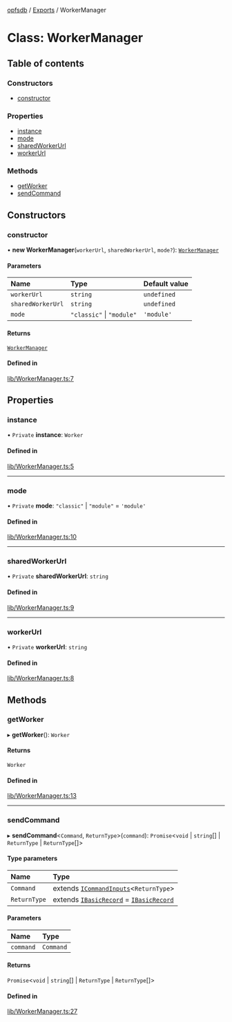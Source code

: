 [opfsdb](../README.md) / [Exports](../modules.md) / WorkerManager

# Class: WorkerManager

## Table of contents

### Constructors

- [constructor](WorkerManager.md#constructor)

### Properties

- [instance](WorkerManager.md#instance)
- [mode](WorkerManager.md#mode)
- [sharedWorkerUrl](WorkerManager.md#sharedworkerurl)
- [workerUrl](WorkerManager.md#workerurl)

### Methods

- [getWorker](WorkerManager.md#getworker)
- [sendCommand](WorkerManager.md#sendcommand)

## Constructors

### constructor

• **new WorkerManager**(`workerUrl`, `sharedWorkerUrl`, `mode?`): [`WorkerManager`](WorkerManager.md)

#### Parameters

| Name | Type | Default value |
| :------ | :------ | :------ |
| `workerUrl` | `string` | `undefined` |
| `sharedWorkerUrl` | `string` | `undefined` |
| `mode` | ``"classic"`` \| ``"module"`` | `'module'` |

#### Returns

[`WorkerManager`](WorkerManager.md)

#### Defined in

[lib/WorkerManager.ts:7](https://github.com/sliterok/opfsdb/blob/dev/lib/WorkerManager.ts#L7)

## Properties

### instance

• `Private` **instance**: `Worker`

#### Defined in

[lib/WorkerManager.ts:5](https://github.com/sliterok/opfsdb/blob/dev/lib/WorkerManager.ts#L5)

___

### mode

• `Private` **mode**: ``"classic"`` \| ``"module"`` = `'module'`

#### Defined in

[lib/WorkerManager.ts:10](https://github.com/sliterok/opfsdb/blob/dev/lib/WorkerManager.ts#L10)

___

### sharedWorkerUrl

• `Private` **sharedWorkerUrl**: `string`

#### Defined in

[lib/WorkerManager.ts:9](https://github.com/sliterok/opfsdb/blob/dev/lib/WorkerManager.ts#L9)

___

### workerUrl

• `Private` **workerUrl**: `string`

#### Defined in

[lib/WorkerManager.ts:8](https://github.com/sliterok/opfsdb/blob/dev/lib/WorkerManager.ts#L8)

## Methods

### getWorker

▸ **getWorker**(): `Worker`

#### Returns

`Worker`

#### Defined in

[lib/WorkerManager.ts:13](https://github.com/sliterok/opfsdb/blob/dev/lib/WorkerManager.ts#L13)

___

### sendCommand

▸ **sendCommand**\<`Command`, `ReturnType`\>(`command`): `Promise`\<`void` \| `string`[] \| `ReturnType` \| `ReturnType`[]\>

#### Type parameters

| Name | Type |
| :------ | :------ |
| `Command` | extends [`ICommandInputs`](../modules.md#icommandinputs)\<`ReturnType`\> |
| `ReturnType` | extends [`IBasicRecord`](../modules.md#ibasicrecord) = [`IBasicRecord`](../modules.md#ibasicrecord) |

#### Parameters

| Name | Type |
| :------ | :------ |
| `command` | `Command` |

#### Returns

`Promise`\<`void` \| `string`[] \| `ReturnType` \| `ReturnType`[]\>

#### Defined in

[lib/WorkerManager.ts:27](https://github.com/sliterok/opfsdb/blob/dev/lib/WorkerManager.ts#L27)
